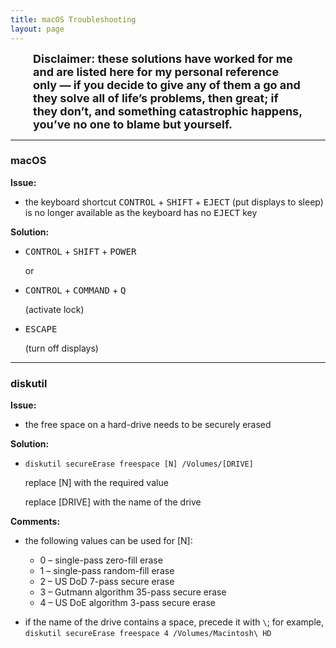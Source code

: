 ```yaml
---
title: macOS Troubleshooting
layout: page
---
```


<font size="4">
<span style="display:block; margin-left:2em; margin-right:2em">
<b>Disclaimer: these solutions have worked for me and are listed here for my personal reference only — if you decide to give any of them a go and they solve all of life’s problems, then great; if they don’t, and something catastrophic happens, you’ve no one to blame but yourself.</b>
</span>
</font>

---

### macOS ###

**Issue:**

- the keyboard shortcut <kbd>CONTROL</kbd> + <kbd>SHIFT</kbd> + <kbd>EJECT</kbd> (put displays to sleep) is no longer available as the keyboard has no <kbd>EJECT</kbd> key

**Solution:**

- <kbd>CONTROL</kbd> + <kbd>SHIFT</kbd> + <kbd>POWER</kbd>

  or
  
- <kbd>CONTROL</kbd> + <kbd>COMMAND</kbd> + <kbd>Q</kbd>

  (activate lock)

- <kbd>ESCAPE</kbd>

  (turn off displays)

---

### diskutil ###

**Issue:**

- the free space on a hard-drive needs to be securely erased

**Solution:**

- `diskutil secureErase freespace [N] /Volumes/[DRIVE]`

  replace [N] with the required value
  
  replace [DRIVE] with the name of the drive
  
**Comments:**

- the following values can be used for [N]:

    - 0 – single-pass zero-fill erase
    - 1 – single-pass random-fill erase
    - 2 – US DoD 7-pass secure erase
    - 3 – Gutmann algorithm 35-pass secure erase
    - 4 – US DoE algorithm 3-pass secure erase
    
<ul>    
<li>if the name of the drive contains a space, precede it with <code>\</code>; for example, <code>diskutil secureErase freespace 4 /Volumes/Macintosh\ HD</code></li>
</ul>
